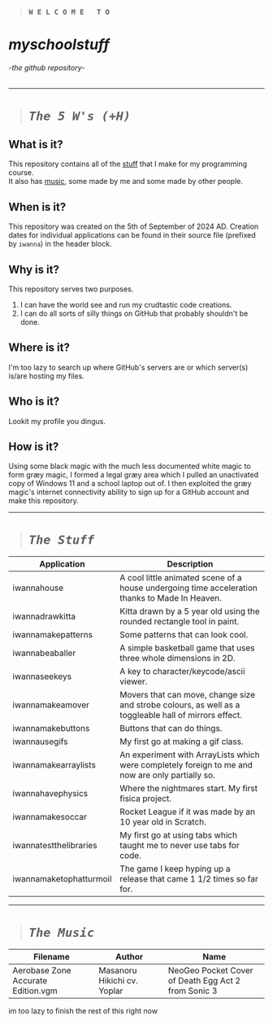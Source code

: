> ### `W E L C O M E   T O`
# *myschoolstuff*
###### -the github repository-
---
> # ***`The 5 W's (+H)`***
## What is it?
This repository contains all of the [stuff](#the-stuff) that I make for my programming course.  
It also has [music](#the-music), some made by me and some made by other people.
## When is it?
This repository was created on the 5th of September of 2024 AD. Creation dates for individual applications can be found in their source file (prefixed by `iwanna`) in the header block.
## Why is it?
This repository serves two purposes.
1. I can have the world see and run my crudtastic code creations.
2. I can do all sorts of silly things on GitHub that probably shouldn't be done.
## Where is it?
I'm too lazy to search up where GitHub's servers are or which server(s) is/are hosting my files.
## Who is it?
Lookit my profile you dingus.
## How is it?
Using some black magic with the much less documented white magic to form græy magic, I formed a legal græy area which I pulled an unactivated copy of Windows 11 and a school laptop out of. I then exploited the græy magic's internet connectivity ability to sign up for a GitHub account and make this repository.

---
> # ***`The Stuff`***
| Application | Description |
|-|-|
| iwannahouse | A cool little animated scene of a house undergoing time acceleration thanks to Made In Heaven. |
| iwannadrawkitta | Kitta drawn by a 5 year old using the rounded rectangle tool in paint. |
| iwannamakepatterns | Some patterns that can look cool.|
| iwannabeaballer | A simple basketball game that uses three whole dimensions in 2D. |
| iwannaseekeys | A key to character/keycode/ascii viewer. |
| iwannamakeamover | Movers that can move, change size and strobe colours, as well as a toggleable hall of mirrors effect. |
| iwannamakebuttons | Buttons that can do things. |
| iwannausegifs | My first go at making a gif class. |
| iwannamakearraylists | An experiment with ArrayLists which were completely foreign to me and now are only partially so. |
| iwannahavephysics | Where the nightmares start. My first fisica project. |
| iwannamakesoccar | Rocket League if it was made by an 10 year old in Scratch. |
| iwannatestthelibraries | My first go at using tabs which taught me to never use tabs for code. |
| iwannamaketophatturmoil | The game I keep hyping up a release that came 1 1/2 times so far for. |

---
> # ***`The Music`***
| Filename | Author | Name |
|-|-|-|
| Aerobase Zone Accurate Edition.vgm | Masanoru Hikichi cv. Yoplar | NeoGeo Pocket Cover of Death Egg Act 2 from Sonic 3 |
im too lazy to finish the rest of this right now
